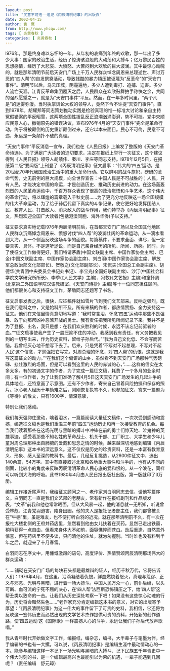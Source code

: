 ```yaml
---
layout: post
title: "民意不可违——追记《丙辰清明纪事》的出版袁"
date: 2002-04-15
author: 袁　鹰
from: http://www.yhcqw.com/
tags: [ 炎黄春秋 ]
categories: [ 炎黄春秋 ]
---
```





l976年，那是终身难以忘怀的一年。从年初的哀痛到年终的欢歌，那一年出了多少大事：国家的政治生活，经历了惊涛骇浪般的大动荡和大搏斗；亿万黎民百姓的思想感情，经历了大悲哀、大愤怒、大苦闷到大欢欣的巨大波澜。其中最惊心动魄的，就是那年清明节前后天安门广场上千万人民群众悼念周恩来总理逝世、声讨万恶的“四人帮”的自发祭奠活动，导致残酷的暴力镇压被诬蔑为“反革命”的“天安门事件”。清明节以后，乌云压城，阴霾遍地，多少人遭到毒打、追捕、迫害。多少人流亡天涯。江青反革命集团覆灭之后，人民群众在欢欣鼓舞拍手称快之余，共同的强烈愿望之一，就是为“天安门事件”平反。然而，在一年多时间里，“两个凡是”的迷雾弥漫。当时执掌舆论大权的领导人，竟然下令不许提“天安门事件”。直到1978年，胡耀邦等同志策划推动实践是检验真理的惟一标准大讨论和亲自主持冤假错案的平反昭雪，这两项全国性拨乱反正浪潮汹涌澎湃，势不可挡。党中央顺应民意人心，撤销原先的错误决议，宣布l976年4月的“天安门事件”完全是革命行动。终于将被颠倒的历史重新颠倒过来，还它以本来面目。民心不可侮，民意不可违，永远是一条颠扑不破的真理。


“天安门事件”平反消息一宣布，我们也在《人民日报》上编发了整版的《天安门革命诗选》。为了满足广大读者的迫切要求，决定在报纸上举行一次征文，这个建议得到《人民日报》领导人胡绩伟、秦川、李庄等同志支持。l978年l2月5日，在报纸第二版“要闻版”上刊登了《丙辰清明纪事》征文启事：“伟大的‘四五’运动，是20世纪70年代我国政治生活中的重大革命行动。它以鲜明的战斗旗帜，磅礴的革命气势，史无前例的巨大规模，向全世界宣告：中国人民是不可战胜的；人民，只有人民，才能决定中国的命运，才是创造历史、推动历史前进的动力。在这场轰轰烈烈的人民革命运动中，千百万群众表现了很高的政治觉悟和斗争艺术。这个伟大的革命行动，将以辉煌的篇章载入千秋史册……为了更充分地反映这一场全国规模的伟大革命运动，为了给子孙后代留下真实的斗争记录，使它更好地发挥团结人民、教育人民、打击敌人、消灭敌人的战斗作用，我们特举办《丙辰清明纪事》征文，热烈欢迎全国广大读者(包括港澳同胞、海外华侨)予以支持。”


征文要求真实地记载l976年丙辰清明前后，在首都天安门广场以及全国其他地区人民群众沉痛悼念周恩来、愤怒讨伐“四人帮”的波澜壮阔的革命运动。从一滴水看到大海，从一个侧面反映这场斗争的面貌。每篇稿件，不要求全面、详尽，但一定要真实、具体。不是道听途说，而是自己亲身经历的所见、所闻、所感。同时，为了使征文工作做得更好，我们特请茅盾(中国文联副主席、中国作家协会主席)、巴金(中国文联副主席、中国作家协会副主席)、刘白羽(中国作家协会副主席、解放军总政治部文化部部长)、贺敬之(文化部副部长)、宋侃夫(全国总工会副主席)、胡德华(共青团中央委员会书记处书记)、李宝光(全国妇联副主席)、沙汀(中国社会科学院文学研究所所长)、李季(《人民文学》主编)、冯牧(《文艺报》主编)和童怀周(北京第二外国语学院汉语教研室、《天安门诗抄》主编)等十一位同志担任顾问。他们都很关心和支持征文工作，茅盾同志还题写了书名。


征文启事发表之后，很快，应征稿件就如雪片飞到我们文艺部来。反响之强烈，既在我们意料之中，又是始料所不及。所有来稿的作者，都热情赞扬、全力支持这一征文。他们在来信里情真意切地写道：“我时常含泪，怀念‘四五’运动中那些不畏强暴、敢于向那帮凶神恶煞开战的勇士。我有责任把我所见所闻记录下来。我并不是为了登报、出名，我只是想：在我们欢庆胜利的时候，永远不该忘记前驱者的血。”“征文启事使我产生了一股压抑不住的冲动。我感到我有责任，有义务把我见到的一切写出来，作为历史资料，留给子孙后代。”“我为自己文化低、不会写而苦恼。我曾经灰心地不想写下去了。后来，只是凭着‘不写对不起总理，不写对不起人民’这个信念，才勉强把它写完。对周总理的怀念，对‘四人帮’的仇恨，这就是我写这篇征文的动力。”“在我们这个偏僻的山乡，虽然看不到天安门广场那种气势磅礴、悲壮激烈的场面，但是可以看到这里的人民的赤诚的心，”……这样的信实在太多太多。有的初通文字的作者，为了完成一篇征文稿，耗费了一个多月的业余时间；有一位作者，为了让我们准确了解4月5日这天天安门广场发生的几起斗争的具体地点，还特意画了示意图。还有不少作者，寄来自己冒着风险拍摄和保存的照片。冰心老人经历十年劫难之后，刚刚恢复执笔不久，也参加征文，寄来一篇题为《等待》的散文，只有1600字，情深意挚，

特别让我们感动。


我们每天强抑住激动，噙着泪水，一篇篇阅读大量征文稿件，一次次受到感动和震撼，编选征文稿也是我们重温三年前“四五”运动历史和再一次接受教育的机会。每当我们读着那些在这场光明与黑暗的搏斗中冲锋在前的勇士们惊天地、泣鬼神的英雄事迹，感受着那些不知名姓的革命战士、机关干部、工厂职工、大学生和少年儿童对周总理那种出自肺腑的爱戴和思念之情的时候，越来越深切地感到编辑《丙辰清明纪事》这本书的深远意义。这不仅仅是历史的珍贵资料，还是一本富有教育意义、形象、感人至深的教科书。最后，几经反复挑选，从2600件征文中，选出140余篇，54万字。其中有直接叙述北京和各地重大事件和斗争的，也有从不同的侧面，比较小的角度来反映丙辰清明革命人民心底的爱和恨的。从一个浪花，同样可以听到大海的呼吸。此书1980年4月由人民日报出版社出版，第一版就印了3万册。


编辑工作接近尾声时，我给征文顾问之一、老作家刘白羽同志去信，请他写篇序文。白羽同志一直是我们文艺部的老朋友，常有新作在报纸副刊和作品版发表，“文革”前我和他也常常晤面。但从大风暴一起，他的消息就一无所知，听说曾受林彪、江青党羽迫害，陷身囹圄。他的夫人是报社记者部主任，我们都曾被关在“牛棚”里，虽是难友，也不便打听白羽的近况。就在那年清明前不久，有一次在报社大楼北侧的王府井药店里，忽然看到他由女儿扶着在买药。显然已走出铁窗，稍稍获得一点自由，但看来身体大不如前，面容憔悴而苍白。劫后重逢，自然意外惊喜，但在药店里不便多谈，只问清他的住址，就匆匆握别。当时谁也没有料到半年之后，就迎来了十月春雷。

白羽同志在序文中，用慷慨激昂的语句，高度评价、热情赞颂丙辰清明那场伟大的群众运动：


“……铺砌在天安门广场的每块石头都是最雄辩的证人，经历千秋万代，它将告诉人们：1976年4月，在这里，泪滴凝结着仇恨，鲜血燃烧着怒火，真理与荒谬、正义与邪恶、光明与黑暗，进行着一场大搏斗。中国人民万众一心，前仆后继，以头可断、血可流的宁死不屈的决心，在‘四人帮’法西斯恐怖镇压之下，给‘四人帮’这帮丑类以致命的一击。让我们从历史深处考察一下吧！如果没有这些惊心动魂的行为，历史将会黯然失色……”老作家充分肯定编辑这本书的意义，对它的出版寄予厚望：“《丙辰清明纪事》为这一伟大的事件留下了可贵的史料，我相信，它还将为反映这一宏伟历史而必然出现的文学艺术杰作提供可贵的资料，开拓新的创作道路，使‘四五运动’这《国际歌》一样震撼人心的斗争，永远让我们子孙后代放声歌唱。”


我从青年时代开始做文字工作，编报纸，编杂志，编书，大半辈子与笔墨为伴，经手编辑的书也有一大摞。可以说，《丙辰清明纪事》是编辑生涯中最动情动心的一本。能参与编辑这样一本记下一场光明与黑暗的大搏斗、记下民族五千年青史中一个伟大时刻的书，是一个编辑最高兴也最能引以为荣的机遇，一辈子能遇到几回呢？（责任编辑　舒元璋）


